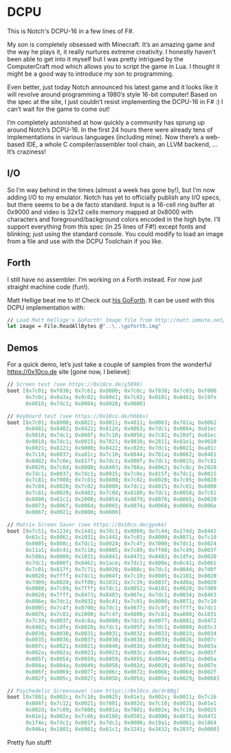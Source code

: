 DCPU
====

This is Notch's DCPU-16 in a few lines of F#.

My son is completely obsessed with Minecraft. It’s an amazing game and the way he plays it, it really nurtures extreme creativity. I honestly haven’t been able to get into it myself but I was pretty intrigued by the ComputerCraft mod which allows you to script the game in Lua. I thought it might be a good way to introduce my son to programming.

Even better, just today Notch announced his latest game and it looks like it will revolve around programming a 1980’s style 16-bit computer! Based on the spec at the site, I just couldn’t resist implementing the DCPU-16 in F# :) I can’t wait for the game to come out!

I’m completely astonished at how quickly a community has sprung up around Notch’s DCPU-16. In the first 24 hours there were already tens of implementations in various languages (including mine). Now there’s a web-based IDE, a whole C compiler/assembler tool chain, an LLVM backend, … It’s craziness!

## I/O

So I’m way behind in the times (almost a week has gone by!), but I’m now adding I/O to my emulator. Notch has yet to officially publish any I/O specs, but there seems to be a de facto standard. Input is a 16-cell ring buffer at 0x9000 and video is 32x12 cells memory mapped at 0x8000 with characters and foreground/background colors encoded in the high byte. I’ll support everything from this spec (in 25 lines of F#!) except fonts and blinking; just using the standard console. You could modify to load an image from a file and use with the DCPU Toolchain if you like.

## Forth

I still have no assembler. I’m working on a Forth instead. For now just straight machine code (fun!). 

Matt Hellige beat me to it! Check out [his GoForth](https://github.com/hellige/dcpu/tree/master/forth). It can be used with this DCPU implementation with:

```fsharp
// Load Matt Hellige's GoForth! Image file from http://matt.immute.net/files/goforth/goforth.img
let image = File.ReadAllBytes @"..\..\goforth.img"
```

## Demos

For a quick demo, let’s just take a couple of samples from the wonderful https://0x10co.de site [gone now, I believe]:

```fsharp
// Screen test (see https://0x10co.de/y5096)
boot [0x7c01; 0xf030; 0x7c61; 0x8000; 0x7c0c; 0xf838; 0x7c03; 0xf000
      0x7c0c; 0x0a3a; 0x9c02; 0x00e1; 0x7c02; 0x0101; 0x8462; 0x19fe
      0x8010; 0x7dc1; 0x0004; 0x0020; 0x0000] 
```

```fsharp
// Keyboard test (see https://0x10co.de/h6bbv)
boot [0x7c01; 0x8000; 0x8021; 0x8011; 0x4811; 0x0063; 0x781a; 0x0062
      0x0481; 0x8402; 0x8422; 0x812d; 0x0063; 0x7dc1; 0x0004; 0x81ec
      0x9010; 0x7dc1; 0x000f; 0x7c10; 0x0056; 0x7c81; 0x20df; 0x81ec
      0x9010; 0x7dc1; 0x0015; 0x7821; 0x9010; 0x2811; 0x81e1; 0x9010
      0x8021; 0x8121; 0x9000; 0x8422; 0xc02d; 0x7dc1; 0x0021; 0xa01c
      0x7c10; 0x0037; 0xa81c; 0x7c10; 0x0044; 0x781a; 0x0062; 0x0481
      0x8402; 0x7c0e; 0x817f; 0x7dc1; 0x000f; 0x7dc1; 0x0015; 0x7c81
      0x0020; 0x7c0d; 0x8000; 0x8403; 0x788a; 0x0062; 0x7c8c; 0x2020
      0x7dc1; 0x0037; 0x7dc1; 0x0015; 0x7c0e; 0x815f; 0x7dc1; 0x0015
      0x7c81; 0xf000; 0x7c03; 0x8000; 0x7c02; 0x0020; 0x7c05; 0x0020
      0x7c04; 0x0020; 0x7c02; 0x8000; 0x7dc1; 0x0015; 0x7c01; 0x8000
      0x7c81; 0x0020; 0x8402; 0x7c0d; 0x8180; 0x7dc1; 0x0058; 0x7c01
      0x8000; 0x61c1; 0x2000; 0x0054; 0x0079; 0x0070; 0x0065; 0x0020
      0x0073; 0x006f; 0x006d; 0x0065; 0x0074; 0x0068; 0x0069; 0x006e
      0x0067; 0x0021; 0x0000; 0x0000]
```

```fsharp
// Matrix Screen Saver (see https://0x10co.de/gpoke)
boot [0x7c51; 0x1234; 0x1441; 0x7dc1; 0x0009; 0x7c44; 0x274d; 0x8442
      0x61c1; 0x8061; 0x1031; 0x1441; 0x7c01; 0x8000; 0x8071; 0x7c10
      0x0005; 0x808c; 0x7dc1; 0x0024; 0x7c4f; 0x7000; 0x7dc1; 0x0024
      0x11a1; 0x0c41; 0x7c10; 0x0005; 0x7c89; 0xff00; 0x7c49; 0x003f
      0x508a; 0x0080; 0x1031; 0x6041; 0x8472; 0x8402; 0x1dfe; 0x0020
      0x7dc1; 0x000f; 0x8462; 0x1ace; 0x7dc1; 0x000e; 0x0c41; 0xb061
      0x7c01; 0x817f; 0x7c71; 0x0020; 0x808c; 0x7dc1; 0x004d; 0x7d0f
      0x0020; 0xffff; 0x7dc1; 0x004f; 0x7c10; 0x0005; 0x2101; 0x0020
      0x7d09; 0x0020; 0xff00; 0x1031; 0x7c39; 0x003f; 0x4d0a; 0x0020
      0x0080; 0x7c89; 0x7fff; 0x7dc1; 0x0052; 0x8101; 0x0020; 0x7d09
      0x0020; 0x7fff; 0x8473; 0x8403; 0x807e; 0x7dc1; 0x0034; 0x8463
      0x806e; 0x7dc1; 0x0032; 0x0c41; 0x7c01; 0x8000; 0x8071; 0x7c10
      0x0005; 0x7c4f; 0x0700; 0x7dc1; 0x0077; 0x7c8f; 0xffff; 0x7dc1
      0x0076; 0x7c81; 0x2000; 0x7c4f; 0x0800; 0x7c81; 0xa000; 0x1031
      0x7c39; 0x003f; 0x4c8a; 0x0080; 0x7dc1; 0x0077; 0x8081; 0x8472
      0x8402; 0x1dfe; 0x0020; 0x7dc1; 0x005f; 0x7dc1; 0x0009; 0x85c3
      0x0030; 0x0030; 0x0031; 0x0031; 0x0032; 0x0033; 0x0033; 0x0034
      0x0035; 0x0036; 0x0037; 0x0038; 0x0038; 0x0039; 0x0026; 0x007c
      0x007c; 0x0021; 0x0021; 0x0040; 0x003d; 0x003d; 0x003a; 0x003a
      0x002a; 0x002a; 0x0023; 0x0023; 0x003c; 0x003e; 0x003e; 0x005f
      0x005f; 0x0054; 0x0059; 0x0059; 0x0055; 0x0044; 0x0051; 0x005a
      0x004a; 0x004a; 0x0049; 0x0058; 0x002d; 0x0020; 0x007e; 0x007e
      0x006f; 0x0069; 0x0077; 0x006c; 0x0072; 0x006b; 0x006d; 0x002f
      0x002f; 0x005c; 0x0027; 0x005b; 0x005d; 0x005e; 0x0029; 0x0060] 
```

```fsharp
// Psychedelic Screensaver (see https://0x10co.de/4r80g)
boot [0x7801; 0x002c; 0x7c10; 0x0025; 0x01e1; 0x002c; 0x0011; 0x7c16
      0x004f; 0x7c12; 0x0021; 0x7801; 0x002d; 0x7c10; 0x0025; 0x01e1
      0x002d; 0x7c09; 0xf000; 0x001a; 0x7801; 0x002e; 0x7c10; 0x0025
      0x01e1; 0x002e; 0x7c06; 0x0180; 0x0501; 0x8000; 0x8071; 0x8472
      0x1f4e; 0x7dc1; 0x001f; 0x7dc1; 0x0000; 0x19a1; 0x0061; 0x1864
      0x946a; 0x1802; 0x6061; 0x61c1; 0x3241; 0x3432; 0x2837; 0x0000] 
```

Pretty fun stuff!
